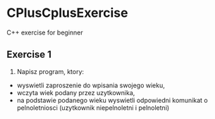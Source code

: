 # CPlusCplusExercise
C++ exercise for beginner

## Exercise 1
1. Napisz program, ktory:
- wyswietli zaproszenie do wpisania swojego wieku,
- wczyta wiek podany przez uzytkownika,
- na podstawie podanego wieku wyswietli odpowiedni komunikat o pelnoletniosci (uzytkownik niepelnoletni i pelnoletni)
